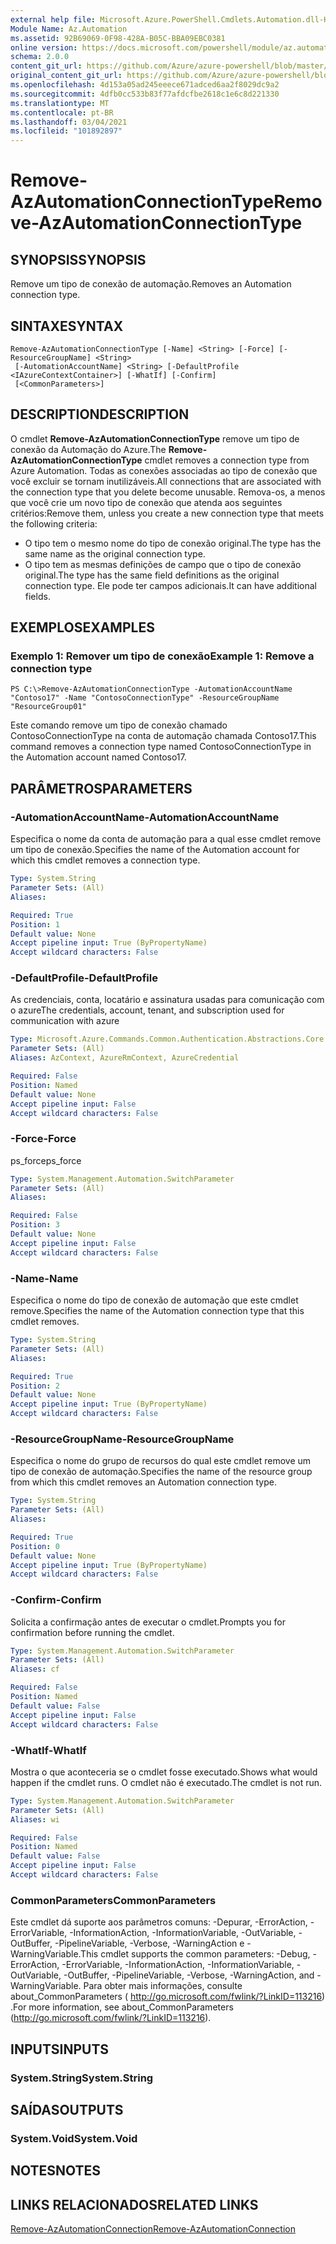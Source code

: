 ```yaml
---
external help file: Microsoft.Azure.PowerShell.Cmdlets.Automation.dll-Help.xml
Module Name: Az.Automation
ms.assetid: 92B69069-0F98-428A-B05C-BBA09EBC0381
online version: https://docs.microsoft.com/powershell/module/az.automation/remove-azautomationconnectiontype
schema: 2.0.0
content_git_url: https://github.com/Azure/azure-powershell/blob/master/src/Automation/Automation/help/Remove-AzAutomationConnectionType.md
original_content_git_url: https://github.com/Azure/azure-powershell/blob/master/src/Automation/Automation/help/Remove-AzAutomationConnectionType.md
ms.openlocfilehash: 4d153a05ad245eeece671adced6aa2f8029dc9a2
ms.sourcegitcommit: 4dfb0cc533b83f77afdcfbe2618c1e6c8d221330
ms.translationtype: MT
ms.contentlocale: pt-BR
ms.lasthandoff: 03/04/2021
ms.locfileid: "101892897"
---
```

# <span data-ttu-id="5e14f-101">Remove-AzAutomationConnectionType</span><span class="sxs-lookup"><span data-stu-id="5e14f-101">Remove-AzAutomationConnectionType</span></span>

## <span data-ttu-id="5e14f-102">SYNOPSIS</span><span class="sxs-lookup"><span data-stu-id="5e14f-102">SYNOPSIS</span></span>
<span data-ttu-id="5e14f-103">Remove um tipo de conexão de automação.</span><span class="sxs-lookup"><span data-stu-id="5e14f-103">Removes an Automation connection type.</span></span>

## <span data-ttu-id="5e14f-104">SINTAXE</span><span class="sxs-lookup"><span data-stu-id="5e14f-104">SYNTAX</span></span>

```
Remove-AzAutomationConnectionType [-Name] <String> [-Force] [-ResourceGroupName] <String>
 [-AutomationAccountName] <String> [-DefaultProfile <IAzureContextContainer>] [-WhatIf] [-Confirm]
 [<CommonParameters>]
```

## <span data-ttu-id="5e14f-105">DESCRIPTION</span><span class="sxs-lookup"><span data-stu-id="5e14f-105">DESCRIPTION</span></span>
<span data-ttu-id="5e14f-106">O cmdlet **Remove-AzAutomationConnectionType** remove um tipo de conexão da Automação do Azure.</span><span class="sxs-lookup"><span data-stu-id="5e14f-106">The **Remove-AzAutomationConnectionType** cmdlet removes a connection type from Azure Automation.</span></span>
<span data-ttu-id="5e14f-107">Todas as conexões associadas ao tipo de conexão que você excluir se tornam inutilizáveis.</span><span class="sxs-lookup"><span data-stu-id="5e14f-107">All connections that are associated with the connection type that you delete become unusable.</span></span>
<span data-ttu-id="5e14f-108">Remova-os, a menos que você crie um novo tipo de conexão que atenda aos seguintes critérios:</span><span class="sxs-lookup"><span data-stu-id="5e14f-108">Remove them, unless you create a new connection type that meets the following criteria:</span></span> 
- <span data-ttu-id="5e14f-109">O tipo tem o mesmo nome do tipo de conexão original.</span><span class="sxs-lookup"><span data-stu-id="5e14f-109">The type has the same name as the original connection type.</span></span> 
- <span data-ttu-id="5e14f-110">O tipo tem as mesmas definições de campo que o tipo de conexão original.</span><span class="sxs-lookup"><span data-stu-id="5e14f-110">The type has the same field definitions as the original connection type.</span></span>
<span data-ttu-id="5e14f-111">Ele pode ter campos adicionais.</span><span class="sxs-lookup"><span data-stu-id="5e14f-111">It can have additional fields.</span></span>

## <span data-ttu-id="5e14f-112">EXEMPLOS</span><span class="sxs-lookup"><span data-stu-id="5e14f-112">EXAMPLES</span></span>

### <span data-ttu-id="5e14f-113">Exemplo 1: Remover um tipo de conexão</span><span class="sxs-lookup"><span data-stu-id="5e14f-113">Example 1: Remove a connection type</span></span>
```
PS C:\>Remove-AzAutomationConnectionType -AutomationAccountName "Contoso17" -Name "ContosoConnectionType" -ResourceGroupName "ResourceGroup01"
```

<span data-ttu-id="5e14f-114">Este comando remove um tipo de conexão chamado ContosoConnectionType na conta de automação chamada Contoso17.</span><span class="sxs-lookup"><span data-stu-id="5e14f-114">This command removes a connection type named ContosoConnectionType in the Automation account named Contoso17.</span></span>

## <span data-ttu-id="5e14f-115">PARÂMETROS</span><span class="sxs-lookup"><span data-stu-id="5e14f-115">PARAMETERS</span></span>

### <span data-ttu-id="5e14f-116">-AutomationAccountName</span><span class="sxs-lookup"><span data-stu-id="5e14f-116">-AutomationAccountName</span></span>
<span data-ttu-id="5e14f-117">Especifica o nome da conta de automação para a qual esse cmdlet remove um tipo de conexão.</span><span class="sxs-lookup"><span data-stu-id="5e14f-117">Specifies the name of the Automation account for which this cmdlet removes a connection type.</span></span>

```yaml
Type: System.String
Parameter Sets: (All)
Aliases:

Required: True
Position: 1
Default value: None
Accept pipeline input: True (ByPropertyName)
Accept wildcard characters: False
```

### <span data-ttu-id="5e14f-118">-DefaultProfile</span><span class="sxs-lookup"><span data-stu-id="5e14f-118">-DefaultProfile</span></span>
<span data-ttu-id="5e14f-119">As credenciais, conta, locatário e assinatura usadas para comunicação com o azure</span><span class="sxs-lookup"><span data-stu-id="5e14f-119">The credentials, account, tenant, and subscription used for communication with azure</span></span>

```yaml
Type: Microsoft.Azure.Commands.Common.Authentication.Abstractions.Core.IAzureContextContainer
Parameter Sets: (All)
Aliases: AzContext, AzureRmContext, AzureCredential

Required: False
Position: Named
Default value: None
Accept pipeline input: False
Accept wildcard characters: False
```

### <span data-ttu-id="5e14f-120">-Force</span><span class="sxs-lookup"><span data-stu-id="5e14f-120">-Force</span></span>
<span data-ttu-id="5e14f-121">ps_force</span><span class="sxs-lookup"><span data-stu-id="5e14f-121">ps_force</span></span>

```yaml
Type: System.Management.Automation.SwitchParameter
Parameter Sets: (All)
Aliases:

Required: False
Position: 3
Default value: None
Accept pipeline input: False
Accept wildcard characters: False
```

### <span data-ttu-id="5e14f-122">-Name</span><span class="sxs-lookup"><span data-stu-id="5e14f-122">-Name</span></span>
<span data-ttu-id="5e14f-123">Especifica o nome do tipo de conexão de automação que este cmdlet remove.</span><span class="sxs-lookup"><span data-stu-id="5e14f-123">Specifies the name of the Automation connection type that this cmdlet removes.</span></span>

```yaml
Type: System.String
Parameter Sets: (All)
Aliases:

Required: True
Position: 2
Default value: None
Accept pipeline input: True (ByPropertyName)
Accept wildcard characters: False
```

### <span data-ttu-id="5e14f-124">-ResourceGroupName</span><span class="sxs-lookup"><span data-stu-id="5e14f-124">-ResourceGroupName</span></span>
<span data-ttu-id="5e14f-125">Especifica o nome do grupo de recursos do qual este cmdlet remove um tipo de conexão de automação.</span><span class="sxs-lookup"><span data-stu-id="5e14f-125">Specifies the name of the resource group from which this cmdlet removes an Automation connection type.</span></span>

```yaml
Type: System.String
Parameter Sets: (All)
Aliases:

Required: True
Position: 0
Default value: None
Accept pipeline input: True (ByPropertyName)
Accept wildcard characters: False
```

### <span data-ttu-id="5e14f-126">-Confirm</span><span class="sxs-lookup"><span data-stu-id="5e14f-126">-Confirm</span></span>
<span data-ttu-id="5e14f-127">Solicita a confirmação antes de executar o cmdlet.</span><span class="sxs-lookup"><span data-stu-id="5e14f-127">Prompts you for confirmation before running the cmdlet.</span></span>

```yaml
Type: System.Management.Automation.SwitchParameter
Parameter Sets: (All)
Aliases: cf

Required: False
Position: Named
Default value: False
Accept pipeline input: False
Accept wildcard characters: False
```

### <span data-ttu-id="5e14f-128">-WhatIf</span><span class="sxs-lookup"><span data-stu-id="5e14f-128">-WhatIf</span></span>
<span data-ttu-id="5e14f-129">Mostra o que aconteceria se o cmdlet fosse executado.</span><span class="sxs-lookup"><span data-stu-id="5e14f-129">Shows what would happen if the cmdlet runs.</span></span>
<span data-ttu-id="5e14f-130">O cmdlet não é executado.</span><span class="sxs-lookup"><span data-stu-id="5e14f-130">The cmdlet is not run.</span></span>

```yaml
Type: System.Management.Automation.SwitchParameter
Parameter Sets: (All)
Aliases: wi

Required: False
Position: Named
Default value: False
Accept pipeline input: False
Accept wildcard characters: False
```

### <span data-ttu-id="5e14f-131">CommonParameters</span><span class="sxs-lookup"><span data-stu-id="5e14f-131">CommonParameters</span></span>
<span data-ttu-id="5e14f-132">Este cmdlet dá suporte aos parâmetros comuns: -Depurar, -ErrorAction, -ErrorVariable, -InformationAction, -InformationVariable, -OutVariable, -OutBuffer, -PipelineVariable, -Verbose, -WarningAction e -WarningVariable.</span><span class="sxs-lookup"><span data-stu-id="5e14f-132">This cmdlet supports the common parameters: -Debug, -ErrorAction, -ErrorVariable, -InformationAction, -InformationVariable, -OutVariable, -OutBuffer, -PipelineVariable, -Verbose, -WarningAction, and -WarningVariable.</span></span> <span data-ttu-id="5e14f-133">Para obter mais informações, consulte about_CommonParameters ( http://go.microsoft.com/fwlink/?LinkID=113216) .</span><span class="sxs-lookup"><span data-stu-id="5e14f-133">For more information, see about_CommonParameters (http://go.microsoft.com/fwlink/?LinkID=113216).</span></span>

## <span data-ttu-id="5e14f-134">INPUTS</span><span class="sxs-lookup"><span data-stu-id="5e14f-134">INPUTS</span></span>

### <span data-ttu-id="5e14f-135">System.String</span><span class="sxs-lookup"><span data-stu-id="5e14f-135">System.String</span></span>

## <span data-ttu-id="5e14f-136">SAÍDAS</span><span class="sxs-lookup"><span data-stu-id="5e14f-136">OUTPUTS</span></span>

### <span data-ttu-id="5e14f-137">System.Void</span><span class="sxs-lookup"><span data-stu-id="5e14f-137">System.Void</span></span>

## <span data-ttu-id="5e14f-138">NOTES</span><span class="sxs-lookup"><span data-stu-id="5e14f-138">NOTES</span></span>

## <span data-ttu-id="5e14f-139">LINKS RELACIONADOS</span><span class="sxs-lookup"><span data-stu-id="5e14f-139">RELATED LINKS</span></span>

[<span data-ttu-id="5e14f-140">Remove-AzAutomationConnection</span><span class="sxs-lookup"><span data-stu-id="5e14f-140">Remove-AzAutomationConnection</span></span>](./Remove-AzAutomationConnection.md)



